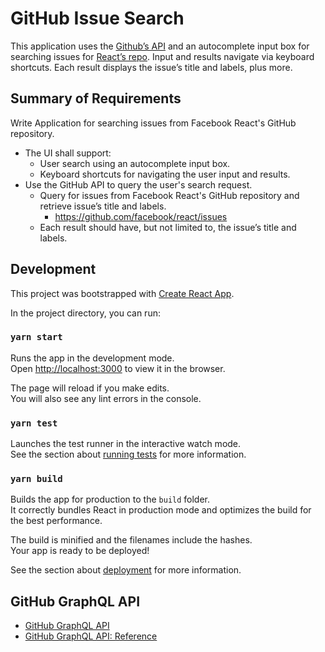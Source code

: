 # GitHub Issue Search

This application uses the [Github’s API](https://developer.github.com/) and an autocomplete input box for searching 
issues for [React’s repo](https://github.com/facebook/react/issues). Input and results navigate via
keyboard shortcuts. Each result displays the issue’s title and labels, plus more.

## Summary of Requirements
Write Application for searching issues from Facebook React's GitHub repository.
* The UI shall support:
    * User search using an autocomplete input box.
    * Keyboard shortcuts for navigating the user input and results.
* Use the GitHub API to query the user's search request.
    * Query for issues from Facebook React's GitHub repository and retrieve issue’s title and labels.
        * https://github.com/facebook/react/issues
    * Each result should have, but not limited to, the issue’s title and labels.

## Development
This project was bootstrapped with [Create React App](https://github.com/facebook/create-react-app).

In the project directory, you can run:

### `yarn start`

Runs the app in the development mode.<br />
Open [http://localhost:3000](http://localhost:3000) to view it in the browser.

The page will reload if you make edits.<br />
You will also see any lint errors in the console.

### `yarn test`

Launches the test runner in the interactive watch mode.<br />
See the section about [running tests](https://facebook.github.io/create-react-app/docs/running-tests) for more information.

### `yarn build`

Builds the app for production to the `build` folder.<br />
It correctly bundles React in production mode and optimizes the build for the best performance.

The build is minified and the filenames include the hashes.<br />
Your app is ready to be deployed!

See the section about [deployment](https://facebook.github.io/create-react-app/docs/deployment) for more information.

## GitHub GraphQL API
* [GitHub GraphQL API](https://docs.github.com/en/free-pro-team@latest/graphql)
* [GitHub GraphQL API: Reference](https://docs.github.com/en/free-pro-team@latest/graphql/reference)
